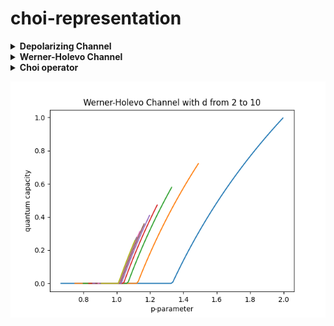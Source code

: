 # choi-representation


<details>
  <summary> <strong> Depolarizing Channel </strong> </summary>
  </br>
  
  ![example1](https://github.com/capacity-sdp/choi-representation/blob/main/pic/depol.jpg)
</details>

<details>
  <summary> <strong> Werner-Holevo Channel </strong> </summary>
  </br>
  
  ![example2](https://github.com/capacity-sdp/choi-representation/blob/main/pic/werner.jpg)
</details>

<details>
  <summary> <strong> Choi operator </strong> </summary>
  </br>
  
  ![example3](https://github.com/capacity-sdp/choi-representation/blob/main/pic/choi.jpg)
</details>




![example4](https://github.com/capacity-sdp/choi-representation/blob/main/plot/werner/wern_2_10.png)

